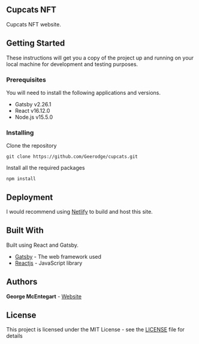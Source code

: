 ## Cupcats NFT

Cupcats NFT website.

## Getting Started

These instructions will get you a copy of the project up and running on your local machine for development and testing purposes.

### Prerequisites

You will need to install the following applications and versions.

* Gatsby v2.26.1
* React v16.12.0
* Node.js v15.5.0

### Installing

Clone the repository

```
git clone https://github.com/Geerodge/cupcats.git
```

Install all the required packages

```
npm install
```

## Deployment

I would recommend using [Netlify](https://www.netlify.com) to build and host this site.

## Built With

Built using React and Gatsby.

* [Gatsby](https://www.gatsbyjs.com/) - The web framework used
* [Reactjs](https://reactjs.org/) - JavaScript library

## Authors

**George McEntegart** - [Website](https://georgemc.net/)

## License

This project is licensed under the MIT License - see the [LICENSE](LICENSE) file for details
